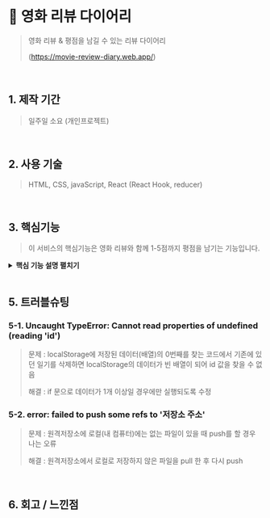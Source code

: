 # :pushpin: 영화 리뷰 다이어리
>영화 리뷰 & 평점을 남길 수 있는 리뷰 다이어리
>
>(https://movie-review-diary.web.app/)

<br />

## 1. 제작 기간 
>일주일 소요 (개인프로젝트)

<br />

## 2. 사용 기술
>HTML, CSS, javaScript, React (React Hook, reducer)

<br />

## 3. 핵심기능 
> 이 서비스의 핵심기능은 영화 리뷰와 함께 1-5점까지 평점을 남기는 기능입니다. 

<details>
<summary><b>핵심 기능 설명 펼치기</b></summary>
<div markdown="1">

### 3-1. 리뷰 작성, 수정, 삭제
### 3-2. 5가지의 평점기능
### 3-3. 정렬기능
### 3-4. localStorage 저장
### 3-5. Open Graph

</div>
</details>
<br />

## 5. 트러블슈팅

### 5-1. Uncaught TypeError: Cannot read properties of undefined (reading 'id')
>문제 : localStorage에 저장된 데이터(배열)의 0번째를 찾는 코드에서 기존에 있던 일기를 삭제하면 localStorage의 데이터가 빈 배열이 되어 id 값을 찾을 수 없음
>
>해결 : if 문으로 데이터가 1개 이상일 경우에만 실행되도록 수정

### 5-2. error: failed to push some refs to '저장소 주소'
>문제 : 원격저장소에 로컬(내 컴퓨터)에는 없는 파일이 있을 때 push를 할 경우 나는 오류
>
>해결 : 원격저장소에서 로컬로 저장하지 않은 파일을 pull 한 후 다시 push

<br />

## 6. 회고 / 느낀점
